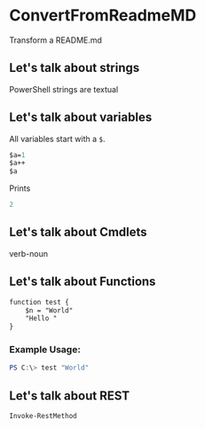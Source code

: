 # ConvertFromReadmeMD
Transform a README.md


<!-- CHAPTER START -->
## Let's talk about strings

PowerShell strings are textual

<!-- CHAPTER END -->

<!-- CHAPTER START -->
## Let's talk about variables

All variables start with a `$`.

```ps
$a=1
$a++
$a
```

Prints

```powershell
2
```

<!-- CHAPTER END -->

<!-- CHAPTER START -->
## Let's talk about Cmdlets

verb-noun

<!-- CHAPTER END -->


<!-- CHAPTER START -->
## Let's talk about Functions

```ps
function test {
    $n = "World"
    "Hello "
}
```

### Example Usage:

```powershell
PS C:\> test "World"

```

<!-- CHAPTER END -->

<!-- CHAPTER START -->
## Let's talk about REST

`Invoke-RestMethod`

<!-- CHAPTER END -->
